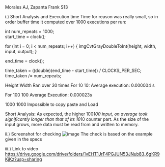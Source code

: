 Morales AJ, Zapanta Frank S13


i.) Short Analysis and Execution time
Time for reason was really small, so in order buffer time it computed over 1000 executions per run:

int num_repeats = 1000;  
start_time = clock();

for (int i = 0; i < num_repeats; i++) {
    imgCvtGrayDoubleToInt(height, width, input, output);
}

end_time = clock();

time_taken = ((double)(end_time - start_time)) / CLOCKS_PER_SEC;
time_taken /= num_repeats;

Height Width 
Ran over 30 times
For 10 10: 
  Average execution: 0.000004 s

For 100 100
  Average Execution: 0.000023s

1000 1000
  Impossible to copy paste and Load

Short Analysis: 
As expected, the higher 100*100 input, on average took significantly longer than that of its 10*10 counter part. 
As the size of the input grows, more data must be read from and written to memory.

ii.) Screenshot for checking
![image](https://github.com/user-attachments/assets/85b02845-dca0-4b54-806a-26f7e3fb9ee8)
The check is based on the example given in the specs

iii.) Link to video
https://drive.google.com/drive/folders/1vEHT1JrF4PGJUN53JNub83_6gKR9KjKz?usp=sharing
  
